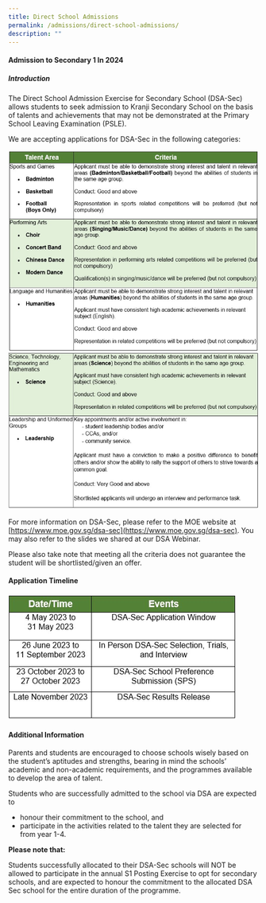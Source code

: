```yaml
---
title: Direct School Admissions
permalink: /admissions/direct-school-admissions/
description: ""
---
```

#### Admission to Secondary 1 In 2024

##### Introduction

The Direct School Admission Exercise for Secondary School (DSA-Sec) allows students to seek admission to Kranji Secondary School on the basis of talents and achievements that may not be demonstrated at the Primary School Leaving Examination (PSLE).

We are accepting applications for DSA-Sec in the following categories:

![](/images/DSA/2023/talent%20area%201.jpg)
![](/images/DSA/2023/talent%20area%202.jpg)

For more information on DSA-Sec, please refer to the MOE website at [https://www.moe.gov.sg/dsa-sec](https://www.moe.gov.sg/dsa-sec). You may also refer to the slides we shared at our DSA Webinar.



Please also take note that meeting all the criteria does not guarantee the student will be shortlisted/given an offer.

#### Application Timeline

![](/images/DSA/2023/timeline.jpg)

#### Additional Information

Parents and students are encouraged to choose schools wisely based on the student’s aptitudes and strengths, bearing in mind the schools’ academic and non-academic requirements, and the programmes available to develop the area of talent.

Students who are successfully admitted to the school via DSA are expected to 
* honour their commitment to the school, and 
* participate in the activities related to the talent they are selected for from year 1-4.

**Please note that:**

Students successfully allocated to their DSA-Sec schools will NOT be allowed to participate in the annual S1 Posting Exercise to opt for secondary schools, and are expected to honour the commitment to the allocated DSA Sec school for the entire duration of the programme.